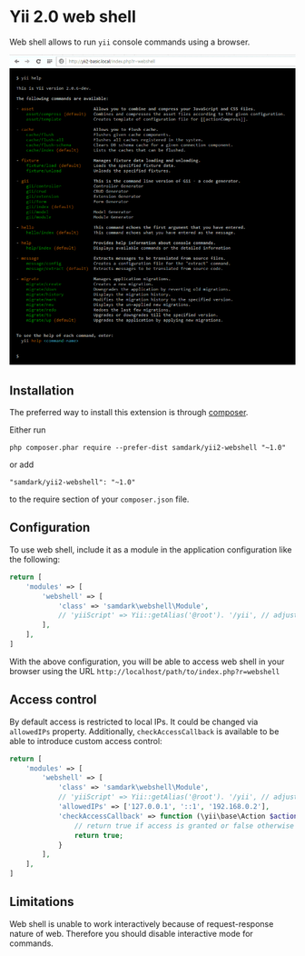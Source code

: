 Yii 2.0 web shell
=================

Web shell allows to run `yii` console commands using a browser.

<img src="screenshot.png" />

Installation
------------

The preferred way to install this extension is through [composer](http://getcomposer.org/download/).

Either run

```
php composer.phar require --prefer-dist samdark/yii2-webshell "~1.0"
```

or add

```
"samdark/yii2-webshell": "~1.0"
```

to the require section of your `composer.json` file.


Configuration
-------------

To use web shell, include it as a module in the application configuration like the following:
 
```php
return [
    'modules' => [
        'webshell' => [
            'class' => 'samdark\webshell\Module',
            // 'yiiScript' => Yii::getAlias('@root'). '/yii', // adjust path to point to your ./yii script
        ],
    ],
]
```

With the above configuration, you will be able to access web shell in your browser using
the URL `http://localhost/path/to/index.php?r=webshell`

Access control
--------------

By default access is restricted to local IPs. It could be changed via `allowedIPs` property. Additionally,
`checkAccessCallback` is available to be able to introduce custom access control:

```php
return [
    'modules' => [
        'webshell' => [
            'class' => 'samdark\webshell\Module',
            // 'yiiScript' => Yii::getAlias('@root'). '/yii', // adjust path to point to your ./yii script
            'allowedIPs' => ['127.0.0.1', '::1', '192.168.0.2'],
            'checkAccessCallback' => function (\yii\base\Action $action) {
                // return true if access is granted or false otherwise
                return true;
            }
        ],
    ],
]
```

Limitations
-----------

Web shell is unable to work interactively because of request-response nature of web. Therefore you should disable interactive mode for commands.
